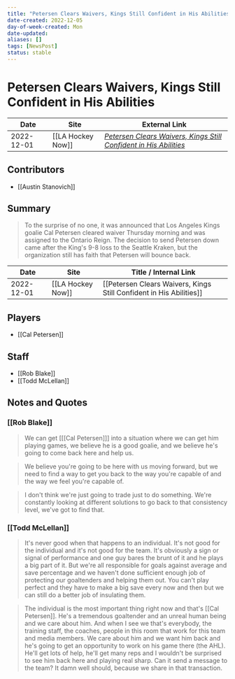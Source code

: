 ```yaml
---
title: "Petersen Clears Waivers, Kings Still Confident in His Abilities"
date-created: 2022-12-05
day-of-week-created: Mon
date-updated: 
aliases: []
tags: [NewsPost]
status: stable
---
```


# Petersen Clears Waivers, Kings Still Confident in His Abilities

| Date       | Site              | External Link                                                                                                                                                                              |
| ---------- | ----------------- | ------------------------------------------------------------------------------------------------------------------------------------------------------------------------------------------ |
| 2022-12-01 | [[LA Hockey Now]] | [*Petersen Clears Waivers, Kings Still Confident in His Abilities*](https://www.lahockeynow.com/2022/12/01/cal-petersen-clears-waivers-los-angeles-kings-still-confident-in-his-abilities) |

## Contributors
- [[Austin Stanovich]]

## Summary
> To the surprise of no one, it was announced that Los Angeles Kings goalie Cal Petersen cleared waiver Thursday morning and was assigned to the Ontario Reign. 
> The decision to send Petersen down came after the King's 9-8 loss to the Seattle Kraken, but the organization still has faith that Petersen will bounce back.



| Date       | Site              | Title / Internal Link                                               |
| ---------- | ----------------- | ------------------------------------------------------------------- |
| 2022-12-01 | [[LA Hockey Now]] | [[Petersen Clears Waivers, Kings Still Confident in His Abilities]] |

## Players
- [[Cal Petersen]]

## Staff
- [[Rob Blake]]
- [[Todd McLellan]]

## Notes and Quotes
### [[Rob Blake]]
> We can get \[[[Cal Petersen]]] into a situation where we can get him playing games, we believe he is a good goalie, and we believe he's going to come back here and help us. 

> We believe you're going to be here with us moving forward, but we need to find a way to get you back to the way you're capable of and the way we feel you're capable of.

> I don't think we're just going to trade just to do something. We're constantly looking at different solutions to go back to that consistency level, we've got to find that.

### [[Todd McLellan]]
> It's never good when that happens to an individual. It's not good for the individual and it's not good for the team. It's obviously a sign or signal of performance and one guy bares the brunt of it and he plays a big part of it. But we're all responsible for goals against average and save percentage and we haven't done sufficient enough job of protecting our goaltenders and helping them out. You can't play perfect and they have to make a big save every now and then but we can still do a better job of insulating them.

> The individual is the most important thing right now and that's [[Cal Petersen]]. He's a tremendous goaltender and an unreal human being and we care about him. And when I see we that's everybody, the training staff, the coaches, people in this room that work for this team and media members. We care about him and we want him back and he's going to get an opportunity to work on his game there (the AHL). He'll get lots of help, he'll get many reps and I wouldn't be surprised to see him back here and playing real sharp. Can it send a message to the team? It damn well should, because we share in that transaction.




